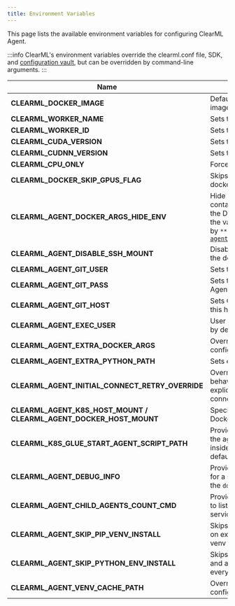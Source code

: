 ```yaml
---
title: Environment Variables
---
```


This page lists the available environment variables for configuring ClearML Agent. 

:::info
ClearML's environment variables override the clearml.conf file, SDK, and [configuration vault](../webapp/webapp_profile.md#configuration-vault), 
but can be overridden by command-line arguments. 
:::

|Name| Description                                                                                                                                                                                                                                     |
|---|-------------------------------------------------------------------------------------------------------------------------------------------------------------------------------------------------------------------------------------------------|
|**CLEARML_DOCKER_IMAGE** | Default ClearML Agent docker image                                                                                                                                                                                                              |
|**CLEARML_WORKER_NAME** | Sets the Worker's name                                                                                                                                                                                                                          |
|**CLEARML_WORKER_ID** | Sets the Worker ID                                                                                                                                                                                                                              |
|**CLEARML_CUDA_VERSION** | Sets the CUDA version to be used                                                                                                                                                                                                                |
|**CLEARML_CUDNN_VERSION** | Sets the CUDNN version to be used                                                                                                                                                                                                               |
|**CLEARML_CPU_ONLY** | Force CPU only mode                                                                                                                                                                                                                             |
|**CLEARML_DOCKER_SKIP_GPUS_FLAG**| Skips the GPUs flag (support for docker V18                                                                                                                                                                                                     |
|**CLEARML_AGENT_DOCKER_ARGS_HIDE_ENV**| Hide Docker environment variables containing secrets when printing out the Docker command. When printed, the variable values will be replaced by `********`. See [`agent.hide_docker_command_env_vars`](../configs/clearml_conf.md#hide_docker) |
|**CLEARML_AGENT_DISABLE_SSH_MOUNT**| Disables the auto `.ssh` mount into the docker                                                                                                                                                                                                  |
|**CLEARML_AGENT_GIT_USER** | Sets the Git user for ClearML Agent                                                                                                                                                                                                             |
|**CLEARML_AGENT_GIT_PASS** | Sets the Git password for ClearML Agent                                                                                                                                                                                                         |
|**CLEARML_AGENT_GIT_HOST** | Sets Git host (only sending login to this host)                                                                                                                                                                                                 |
|**CLEARML_AGENT_EXEC_USER**| User for Agent executing tasks (root by default)                                                                                                                                                                                                |
|**CLEARML_AGENT_EXTRA_DOCKER_ARGS**| Overrides extra docker args configuration                                                                                                                                                                                                       |
|**CLEARML_AGENT_EXTRA_PYTHON_PATH**| Sets extra python path                                                                                                                                                                                                                          |
|**CLEARML_AGENT_INITIAL_CONNECT_RETRY_OVERRIDE**| Overrides initial server connection behavior (true by default), allows explicit number to specify number of connect retries)                                                                                                                    | 
|**CLEARML_AGENT_K8S_HOST_MOUNT / CLEARML_AGENT_DOCKER_HOST_MOUNT**| Specifies Agent's mount point for Docker / K8s                                                                                                                                                                                                  |
|**CLEARML_K8S_GLUE_START_AGENT_SCRIPT_PATH**| Provide an alternate path to place the agent startup script generated inside a k8s task pod (instead of the default `~/~/__start_agent__.sh`)                                                                                                   |
|**CLEARML_AGENT_DEBUG_INFO**| Provide additional debug information for a specific context (currently only the `docker` value is supported)                                                                                                                                    |
|**CLEARML_AGENT_CHILD_AGENTS_COUNT_CMD**| Provide an alternate bash command to list child agents while working in services mode                                                                                                                                                           |
|**CLEARML_AGENT_SKIP_PIP_VENV_INSTALL**| Skips Python virtual env installation on execute and provides a custom venv binary                                                                                                                                                              |
|**CLEARML_AGENT_SKIP_PYTHON_ENV_INSTALL**| Skips entire Python venv installation and assumes python as well as every dependency is preinstalled                                                                                                                                            |
|**CLEARML_AGENT_VENV_CACHE_PATH**| Overrides venv cache folder configuration                                                                                                                                                                                                       |